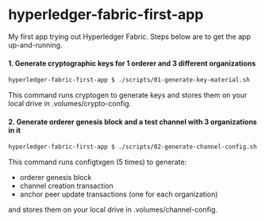 # hyperledger-fabric-first-app
My first app trying out Hyperledger Fabric. Steps below are to get the app up-and-running.

#### 1. Generate cryptographic keys for 1 orderer and 3 different organizations
```sh
hyperledger-fabric-first-app $ ./scripts/01-generate-key-material.sh
```
This command runs cryptogen to generate keys and stores them on your local drive in .volumes/crypto-config.

#### 2. Generate orderer genesis block and a test channel with 3 organizations in it
```sh
hyperledger-fabric-first-app $ ./scripts/02-generate-channel-config.sh
```
This command runs configtxgen (5 times) to generate:
- orderer genesis block
- channel creation transaction 
- anchor peer update transactions (one for each organization)

and stores them on your local drive in .volumes/channel-config.
